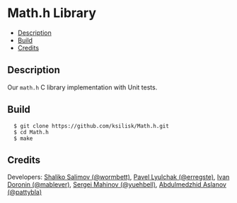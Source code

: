 # Math.h Library
* [Description](#description)
* [Build](#build)
* [Credits](#credits)
## Description
Our `math.h` C library implementation with Unit tests.
## Build
      $ git clone https://github.com/ksilisk/Math.h.git
      $ cd Math.h
      $ make
## Credits
Developers: [Shaliko Salimov (@wormbett)](https://github.com/ksilisk), [Pavel Lyulchak (@erregste)](https://github.com/lllchak), [Ivan Doronin (@mablever)](https://github.com/iopmanu), [Sergei Mahinov (@yuehbell)](https://github.com/sermah), [Abdulmedzhid Aslanov (@pattybla)](https://github.com/Retr0Wawe)

